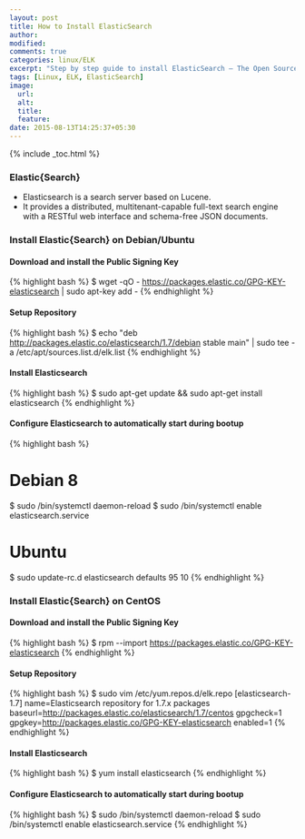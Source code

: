 ```yaml
---
layout: post
title: How to Install ElasticSearch
author:
modified:
comments: true
categories: linux/ELK
excerpt: "Step by step guide to install ElasticSearch – The Open Source, Distributed, RESTful Search Engine"
tags: [Linux, ELK, ElasticSearch]
image:
  url:
  alt:
  title:
  feature:
date: 2015-08-13T14:25:37+05:30
---
```


{% include _toc.html %}

### Elastic{Search}

* Elasticsearch is a search server based on Lucene.
* It provides a distributed, multitenant-capable full-text search engine with a RESTful web interface and schema-free JSON documents.


### Install Elastic{Search} on Debian/Ubuntu

#### Download and install the Public Signing Key
{% highlight bash %}
$ wget -qO - https://packages.elastic.co/GPG-KEY-elasticsearch | sudo apt-key add -
{% endhighlight %}

#### Setup Repository
{% highlight bash %}
$ echo "deb http://packages.elastic.co/elasticsearch/1.7/debian stable main" | sudo tee -a /etc/apt/sources.list.d/elk.list
{% endhighlight %}

#### Install Elasticsearch
{% highlight bash %}
$ sudo apt-get update && sudo apt-get install elasticsearch
{% endhighlight %}

#### Configure Elasticsearch to automatically start during bootup
{% highlight bash %}
# Debian 8
$ sudo /bin/systemctl daemon-reload
$ sudo /bin/systemctl enable elasticsearch.service

# Ubuntu
$ sudo update-rc.d elasticsearch defaults 95 10
{% endhighlight %}


### Install Elastic{Search} on CentOS

#### Download and install the Public Signing Key
{% highlight bash %}
$ rpm --import https://packages.elastic.co/GPG-KEY-elasticsearch
{% endhighlight %}

#### Setup Repository
{% highlight bash %}
$ sudo vim /etc/yum.repos.d/elk.repo
[elasticsearch-1.7]
name=Elasticsearch repository for 1.7.x packages
baseurl=http://packages.elastic.co/elasticsearch/1.7/centos
gpgcheck=1
gpgkey=http://packages.elastic.co/GPG-KEY-elasticsearch
enabled=1
{% endhighlight %}

#### Install Elasticsearch
{% highlight bash %}
$ yum install elasticsearch
{% endhighlight %}

#### Configure Elasticsearch to automatically start during bootup
{% highlight bash %}
$ sudo /bin/systemctl daemon-reload
$ sudo /bin/systemctl enable elasticsearch.service
{% endhighlight %}
